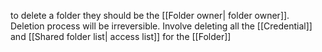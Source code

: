 to delete a folder they should be the [[Folder owner| folder owner]].
Deletion process will be irreversible.
Involve deleting all the [[Credential]] and [[Shared folder list| access list]] for the [[Folder]]
